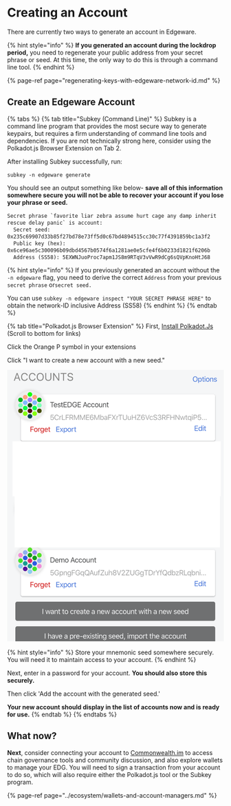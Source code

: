 # Creating an Account

There are currently two ways to generate an account in Edgeware. 

{% hint style="info" %}
**If you generated an account during the lockdrop period,** you need to regenerate your public address from your secret phrase or seed. At this time, the only way to do this is through a command line tool. 
{% endhint %}

{% page-ref page="regenerating-keys-with-edgeware-network-id.md" %}

## Create an Edgeware Account

{% tabs %}
{% tab title="Subkey \(Command Line\)" %}
Subkey is a command line program that provides the most secure way to generate keypairs, but requires a firm understanding of command line tools and dependencies. If you are not technically strong here, consider using the Polkadot.js Browser Extension on Tab 2. 

After installing Subkey successfully, run:

```text
subkey -n edgeware generate
```

You should see an output something like below- **save all of this information somewhere secure you will not be able to recover your account if you lose your phrase or seed.**

```text
Secret phrase `favorite liar zebra assume hurt cage any damp inherit rescue delay panic` is account:
  Secret seed: 0x235c69907d33b85f27bd78e73ff5d0c67bd4894515cc30c77f4391859bc1a3f2
  Public key (hex): 0x6ce96ae5c300096b09dbd4567b0574f6a1281ae0e5cfe4f6b0233d1821f6206b
  Address (SS58): 5EXWNJuoProc7apm1JS8m9RTqV3vVwR9dCg6sQVpKnoHtJ68
```

{% hint style="info" %}
If you previously generated an account without the `-n edgeware` flag, you need to derive the  correct `Address` from your previous  `secret phrase` or`secret seed.`

You can use `subkey -n edgeware inspect "YOUR SECRET PHRASE HERE"` to obtain the network-ID inclusive Address \(SS58\)
{% endhint %}
{% endtab %}

{% tab title="Polkadot.js Browser Extension" %}
First, [Install Polkadot.Js](https://github.com/polkadot-js/extension) \(Scroll to bottom for links\)

Click the Orange P symbol in your extensions

Click "I want to create a new account with a new seed." 

![](../../.gitbook/assets/screen-shot-2020-02-06-at-5.37.08-pm.png)

{% hint style="info" %}
Store your mnemonic seed somewhere securely. You will need it to maintain access to your account.
{% endhint %}

Next, enter in a password for your account. **You should also store this securely.** 

Then click 'Add the account with the generated seed.'  
   
**Your new account should display in the list of accounts now and is ready for use.**
{% endtab %}
{% endtabs %}

## **What now?**

**Next**, consider connecting your account to [Commonwealth.im](http://Commonwealth.im) to access chain governance tools and community discussion, and also explore wallets to manage your EDG. You will need to sign a transaction from your account to do so, which will also require either the Polkadot.js tool or the Subkey program. 



{% page-ref page="../ecosystem/wallets-and-account-managers.md" %}

